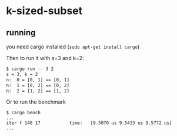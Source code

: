# k-sized-subset

## running
you need cargo installed (`sudo apt-get install cargo`)

Then to run it with s=3 and k=2:
```bash
$ cargo run -- 3 2
s = 3, k = 2
n:  0 = [0, 1] == [0, 1]
n:  1 = [0, 2] == [0, 2]
n:  2 = [1, 2] == [1, 2]
```

Or to run the benchmark
```
$ cargo bench
...
iter f 148 17           time:   [9.5070 us 9.5433 us 9.5772 us]
...
```
